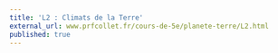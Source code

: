 ```yaml
---
title: 'L2 : Climats de la Terre'
external_url: www.prfcollet.fr/cours-de-5e/planete-terre/L2.html
published: true
---
```


